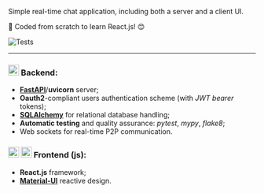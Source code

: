 Simple real-time chat application, including both a server and a client UI.

📖 Coded from scratch to learn React.js! 😊

![Tests](https://github.com/thelearningwolf/pychatz-react-fastapi/actions/workflows/tests.yml/badge.svg)

<hr />

### <p float="left"><img src="https://cdn.jsdelivr.net/gh/devicons/devicon/icons/python/python-original.svg" width="22px"/> Backend:</p>
- [**FastAPI**](https://fastapi.tiangolo.com)/**uvicorn** server;
- **Oauth2**-compliant users authentication scheme (with _JWT bearer_ tokens);
- [**SQLAlchemy**](https://www.sqlalchemy.org/) for relational database handling;
- **Automatic testing** and quality assurance: _pytest_, _mypy_, _flake8_;
- Web sockets for real-time P2P communication.

### <p float="left"><img src="https://cdn.jsdelivr.net/gh/devicons/devicon/icons/javascript/javascript-original.svg" width="22px" /> <img src="https://cdn.jsdelivr.net/gh/devicons/devicon/icons/react/react-original.svg" width="22px"/> Frontend (js):</p>
- **React.js** framework;
- [**Material-UI**](https://mui.com/) reactive design.
